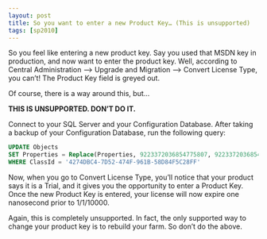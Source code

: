 ```yaml
---
layout: post
title: So you want to enter a new Product Key… (This is unsupported)
tags: [sp2010]
---
```


So you feel like entering a new product key.  Say you used that MSDN key in production, and now want to enter the product key.  Well, according to Central Administration –> Upgrade and Migration –> Convert License Type, you can’t!  The Product Key field is greyed out.

Of course, there is a way around this, but…

**THIS IS UNSUPPORTED.  DON’T DO IT.**

Connect to your SQL Server and your Configuration Database.  After taking a backup of your Configuration Database, run the following query:

```sql
UPDATE Objects
SET Properties = Replace(Properties, 9223372036854775807, 92233720368547758)
WHERE ClassId = '4274DBC4-7D52-474F-961B-58D84F5C28FF'
```

Now, when you go to Convert License Type, you’ll notice that your product says it is a Trial, and it gives you the opportunity to enter a Product Key.  Once the new Product Key is entered, your license will now expire one nanosecond prior to 1/1/10000.

Again, this is completely unsupported.  In fact, the only supported way to change your product key is to rebuild your farm.  So don’t do the above.